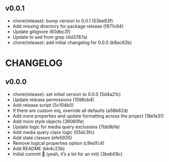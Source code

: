 ## v0.0.1
- chore(release): bump version to 0.0.1 (53be63f)
- Add missing directory for package release (f871c64)
- Update gitignore (60dbc3f)
- Update to sed from grep (4d3787a)
- chore(release): add initial changelog for 0.0.0 (b8ac62b)

# CHANGELOG

## v0.0.0
- chore(release): set initial version to 0.0.0 (5d4a21c)
- Update release permissions (1598cb4)
- Add release script (5c104b0)
- If there are custom mq, override all defaults (a58b62d)
- Add more properties and update formatting across the project (18e1e31)
- Add more style objects (39060fe)
- Update logic for media query exclusions (7bb9b1e)
- Add media query class logic (05dc3fc)
- Add state classes (efe5935)
- Remove logical properties option (c9ed1c4)
- Add README (bb4c23b)
- Initial commit :pencil: (yeah, it’s a lot for an init) (3beb09c)
